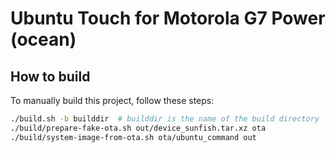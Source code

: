 # Ubuntu Touch for Motorola G7 Power (ocean)

## How to build

To manually build this project, follow these steps:

```bash
./build.sh -b builddir  # builddir is the name of the build directory
./build/prepare-fake-ota.sh out/device_sunfish.tar.xz ota
./build/system-image-from-ota.sh ota/ubuntu_command out
```
